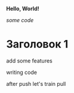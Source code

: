 **Hello, World!**

*some code*

# Заголовок 1

add some features 

writing code 

after push let's train pull
